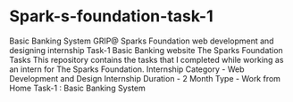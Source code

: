 # Spark-s-foundation-task-1
Basic Banking System
GRIP@ Sparks Foundation web development and designing internship Task-1 Basic Banking website The Sparks Foundation Tasks This repository contains the tasks that I completed while working as an intern for The Sparks Foundation. Internship Category - Web Development and Design Internship Duration - 2 Month Type - Work from Home Task-1 : Basic Banking System
